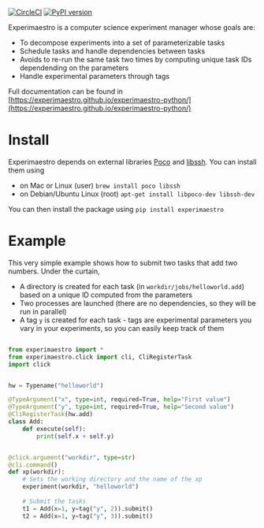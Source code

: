 [![CircleCI](https://circleci.com/gh/experimaestro/experimaestro-python.svg?style=svg)](https://circleci.com/gh/experimaestro/experimaestro-python)
[![PyPI version](https://badge.fury.io/py/experimaestro.svg)](https://badge.fury.io/py/experimaestro)

Experimaestro is a computer science experiment manager whose goals are:

* To decompose experiments into a set of parameterizable tasks
* Schedule tasks and handle dependencies between tasks
* Avoids to re-run the same task two times by computing unique task IDs dependending on the parameters
* Handle experimental parameters through tags

Full documentation can be found in [https://experimaestro.github.io/experimaestro-python/](https://experimaestro.github.io/experimaestro-python/)

# Install

Experimaestro depends on external libraries [Poco](https://pocoproject.org/) and [libssh](https://www.libssh.org/). 
You can install them using

- on Mac or Linux (user) `brew install poco libssh` 
- on Debian/Ubuntu Linux (root) `apt-get install libpoco-dev libssh-dev`

You can then install the package using `pip install experimaestro`

# Example

This very simple example shows how to submit two tasks that add two numbers.
Under the curtain, 

- A directory is created for each task (in `workdir/jobs/helloworld.add`)
  based on a unique ID computed from the parameters
- Two processes are launched (there are no dependencies, so they will be run in parallel)
- A tag `y` is created for each task - tags are experimental parameters you vary in your experiments,
  so you can easily keep track of them

```python

from experimaestro import *
from experimaestro.click import cli, CliRegisterTask
import click


hw = Typename("helloworld")

@TypeArgument("x", type=int, required=True, help="First value")
@TypeArgument("y", type=int, required=True, help="Second value")
@CliRegisterTask(hw.add)
class Add:
    def execute(self):
        print(self.x + self.y)


@click.argument("workdir", type=str)
@cli.command()
def xp(workdir):
    # Sets the working directory and the name of the xp
    experiment(workdir, "helloworld")
    
    # Submit the tasks
    t1 = Add(x=1, y=tag("y", 2)).submit()
    t2 = Add(x=1, y=tag("y", 3)).submit()
```
